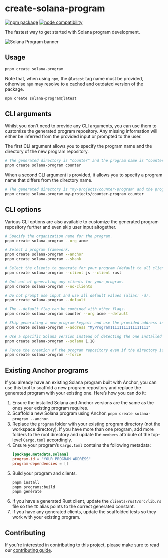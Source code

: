 # create-solana-program
<a href="https://npmjs.com/package/create-solana-program"><img src="https://badgen.net/npm/v/create-solana-program" alt="npm package"></a> <a href="https://nodejs.org/en/about/previous-releases"><img src="https://img.shields.io/node/v/create-solana-program" alt="node compatibility"></a>

The fastest way to get started with Solana program development.

![Solana Program banner](https://github.com/solana-program/create-solana-program/assets/3642397/ebd0c01e-52d3-45ef-b1f3-e07bee53ab13)

## Usage

```sh
pnpm create solana-program
```

Note that, when using `npm`, the `@latest` tag name must be provided, otherwise `npm` may resolve to a cached and outdated version of the package.

```sh
npm create solana-program@latest
```

## CLI arguments

Whilst you don't need to provide any CLI arguments, you can use them to customize the generated program repository. Any missing information will either be inferred from the provided input or prompted to the user.

The first CLI argument allows you to specify the program name and the directory of the new program repository.

```sh
# The generated directory is "counter" and the program name is "counter".
pnpm create solana-program counter
```

When a second CLI argument is provided, it allows you to specify a program name that differs from the directory name.

```sh
# The generated directory is "my-projects/counter-program" and the program name is "counter".
pnpm create solana-program my-projects/counter-program counter
```

## CLI options

Various CLI options are also available to customize the generated program repository further and even skip user input altogether.

```sh
# Specify the organization name for the program.
pnpm create solana-program --org acme

# Select a program framework.
pnpm create solana-program --anchor
pnpm create solana-program --shank

# Select the clients to generate for your program (default to all clients).
pnpm create solana-program --client js --client rust

# Opt out of generating any clients for your program.
pnpm create solana-program --no-clients

# Do not prompt use input and use all default values (alias: -d).
pnpm create solana-program --default

# The --default flag can be combined with other flags.
pnpm create solana-program counter --org acme --default

# Skip generating a new program keypair and use the provided address instead.
pnpm create solana-program --address "MyProgram11111111111111111"

# Use a specific Solana version instead of detecting the one installed on the system.
pnpm create solana-program --solana 1.18

# Force the creation of the program repository even if the directory is not empty.
pnpm create solana-program --force
```

## Existing Anchor programs

If you already have an existing Solana program built with Anchor, you can use this tool to scaffold a new program repository and replace the generated program with your existing one. Here’s how you can do it:

1. Ensure the installed Solana and Anchor versions are the same as the ones your existing program requires.
2. Scaffold a new Solana program using Anchor. `pnpm create solana-program --anchor`.
3. Replace the `program` folder with your existing program directory (not the workspace directory). If you have more than one program, add more folders to the root directory and update the `members` attribute of the top-level `Cargo.toml` accordingly.
4. Ensure your program’s `Cargo.toml` contains the following metadata:
   ```toml
   [package.metadata.solana]
   program-id = "YOUR_PROGRAM_ADDRESS"
   program-dependencies = []
   ```
5. Build your program and clients.
   ```sh
   pnpm install
   pnpm programs:build
   pnpm generate
   ```
6. If you have a generated Rust client, update the `clients/rust/src/lib.rs` file so the `ID` alias points to the correct generated constant.
7. If you have any generated clients, update the scaffolded tests so they work with your existing program.

## Contributing

If you're interested in contributing to this project, please make sure to read our [contributing guide](./CONTRIBUTING.md).

